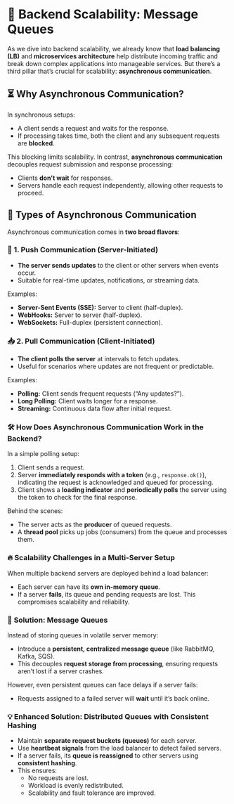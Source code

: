 # 🚀 **Backend Scalability: Message Queues**
As we dive into backend scalability, we already know that **load balancing (LB)** and **microservices architecture** help distribute incoming traffic and break down complex applications into manageable services. But there’s a third pillar that’s crucial for scalability: **asynchronous communication**.

## ⏳ **Why Asynchronous Communication?**
In synchronous setups:
* A client sends a request and waits for the response.
* If processing takes time, both the client and any subsequent requests are **blocked**.

This blocking limits scalability.
In contrast, **asynchronous communication** decouples request submission and response processing:
* Clients **don’t wait** for responses.
* Servers handle each request independently, allowing other requests to proceed.

## 🔄 **Types of Asynchronous Communication**
Asynchronous communication comes in **two broad flavors**:

### 📨 **1. Push Communication (Server-Initiated)**
* **The server sends updates** to the client or other servers when events occur.
* Suitable for real-time updates, notifications, or streaming data.

Examples:
* **Server-Sent Events (SSE):** Server to client (half-duplex).
* **WebHooks:** Server to server (half-duplex).
* **WebSockets:** Full-duplex (persistent connection).

### 📥 **2. Pull Communication (Client-Initiated)**
* **The client polls the server** at intervals to fetch updates.
* Useful for scenarios where updates are not frequent or predictable.

Examples:
* **Polling:** Client sends frequent requests (“Any updates?”).
* **Long Polling:** Client waits longer for a response.
* **Streaming:** Continuous data flow after initial request.

### 🛠️ **How Does Asynchronous Communication Work in the Backend?**
In a simple polling setup:
1. Client sends a request.
2. Server **immediately responds with a token** (e.g., `response.ok()`), indicating the request is acknowledged and queued for processing.
3. Client shows a **loading indicator** and **periodically polls** the server using the token to check for the final response.

Behind the scenes:
* The server acts as the **producer** of queued requests.
* A **thread pool** picks up jobs (consumers) from the queue and processes them.

### 🔥 **Scalability Challenges in a Multi-Server Setup**
When multiple backend servers are deployed behind a load balancer:
* Each server can have its **own in-memory queue**.
* If a server **fails**, its queue and pending requests are lost. This compromises scalability and reliability.

### 🧰 **Solution: Message Queues**
Instead of storing queues in volatile server memory:
* Introduce a **persistent, centralized message queue** (like RabbitMQ, Kafka, SQS).
* This decouples **request storage from processing**, ensuring requests aren’t lost if a server crashes.

However, even persistent queues can face delays if a server fails:
* Requests assigned to a failed server will **wait** until it’s back online.

### 💡 **Enhanced Solution: Distributed Queues with Consistent Hashing**
* Maintain **separate request buckets (queues)** for each server.
* Use **heartbeat signals** from the load balancer to detect failed servers.
* If a server fails, its **queue is reassigned** to other servers using **consistent hashing**.
* This ensures:
  * No requests are lost.
  * Workload is evenly redistributed.
  * Scalability and fault tolerance are improved.
